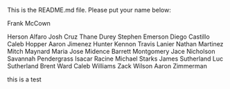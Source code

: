 This is the README.md file. Please put your name below:

Frank McCown

Herson Alfaro
Josh Cruz
Thane Durey
Stephen Emerson
Diego Castillo
Caleb Hopper
Aaron Jimenez
Hunter Kennon
Travis Lanier
Nathan Martinez
Mitch Maynard
Maria Jose Midence
Barrett Montgomery
Jace Nicholson
Savannah Pendergrass
Isacar Racine
Michael Starks
James Sutherland
Luc Sutherland
Brent Ward
Caleb Williams
Zack Wilson
Aaron Zimmerman

this is a test
